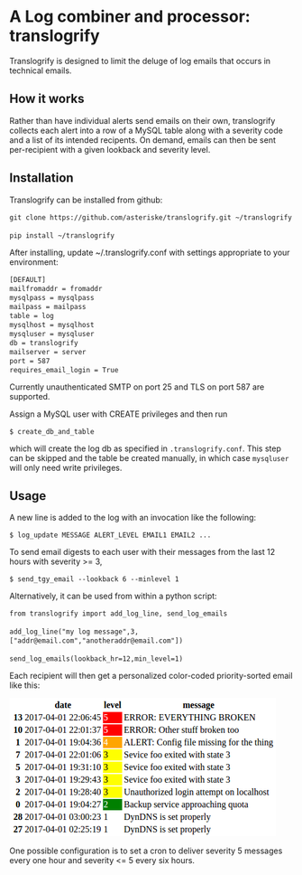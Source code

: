 # A Log combiner and processor: translogrify

Translogrify is designed to limit the deluge of log emails that occurs in technical emails. 

## How it works

Rather than have individual alerts send emails on their own, translogrify collects each alert into a row of a MySQL table along with a severity code and a list of its intended recipents. On demand, emails can then be sent per-recipient with a given lookback and severity level.

## Installation

Translogrify can be installed from github: 

    git clone https://github.com/asteriske/translogrify.git ~/translogrify

    pip install ~/translogrify

After installing, update ~/.translogrify.conf with settings appropriate to your environment:

    [DEFAULT]
    mailfromaddr = fromaddr
    mysqlpass = mysqlpass
    mailpass = mailpass
    table = log
    mysqlhost = mysqlhost
    mysqluser = mysqluser
    db = translogrify 
    mailserver = server
    port = 587
    requires_email_login = True

Currently unauthenticated SMTP on port 25 and TLS on port 587 are supported. 

Assign a MySQL user with CREATE privileges and then run 

    $ create_db_and_table

which will create the log db as specified in `.translogrify.conf`. This step can be skipped and the table be created manually, in which case `mysqluser` will only need write privileges.

## Usage

A new line is added to the log with an invocation like the following:

    $ log_update MESSAGE ALERT_LEVEL EMAIL1 EMAIL2 ...

To send email digests to each user with their messages from the last 12 hours with severity >= 3,

    $ send_tgy_email --lookback 6 --minlevel 1 

Alternatively, it can be used from within a python script:

    from translogrify import add_log_line, send_log_emails

    add_log_line("my log message",3,["addr@email.com","anotheraddr@email.com"])

    send_log_emails(lookback_hr=12,min_level=1)

Each recipient will then get a personalized color-coded priority-sorted email like this:

![translogrify example](https://github.com/asteriske/asteriske.github.io/blob/master/img/translogrify.png)

One possible configuration is to set a cron to deliver severity 5 messages every one hour and severity <= 5 every six hours.
